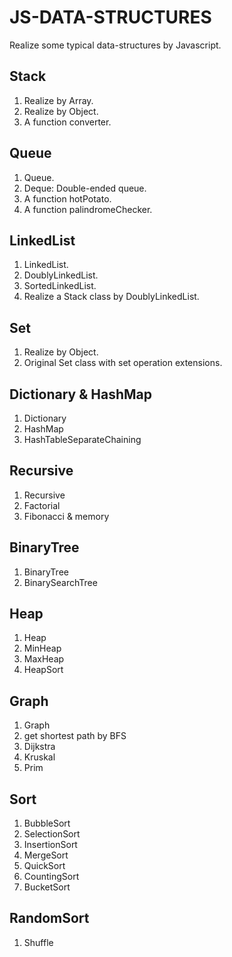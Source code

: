 # JS-DATA-STRUCTURES
Realize some typical data-structures by Javascript.

## Stack
1. Realize by Array.
2. Realize by Object.
3. A function converter.

## Queue
1. Queue.
2. Deque: Double-ended queue.
3. A function hotPotato.
4. A function palindromeChecker.

## LinkedList
1. LinkedList.
2. DoublyLinkedList.
3. SortedLinkedList.
4. Realize a Stack class by DoublyLinkedList.

## Set
1. Realize by Object.
2. Original Set class with set operation extensions.

## Dictionary & HashMap
1. Dictionary
2. HashMap
3. HashTableSeparateChaining

## Recursive
1. Recursive
2. Factorial
3. Fibonacci & memory

## BinaryTree
1. BinaryTree
2. BinarySearchTree

## Heap
1. Heap
2. MinHeap
3. MaxHeap
4. HeapSort

## Graph
1. Graph
2. get shortest path by BFS
3. Dijkstra
4. Kruskal
5. Prim

## Sort
1. BubbleSort
2. SelectionSort
3. InsertionSort
4. MergeSort
5. QuickSort
6. CountingSort
7. BucketSort

## RandomSort
1. Shuffle
